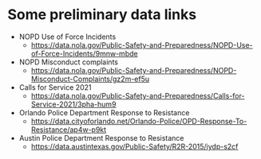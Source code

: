 # Some preliminary data links
* NOPD Use of Force Incidents
    * https://data.nola.gov/Public-Safety-and-Preparedness/NOPD-Use-of-Force-Incidents/9mnw-mbde
* NOPD Misconduct complaints
    * https://data.nola.gov/Public-Safety-and-Preparedness/NOPD-Misconduct-Complaints/gz2m-ef5u
* Calls for Service 2021
    * https://data.nola.gov/Public-Safety-and-Preparedness/Calls-for-Service-2021/3pha-hum9
* Orlando Police Department Response to Resistance
    * https://data.cityoforlando.net/Orlando-Police/OPD-Response-To-Resistance/ap4w-p9kt
* Austin Police Department Response to Resistance
    * https://data.austintexas.gov/Public-Safety/R2R-2015/iydp-s2cf

 